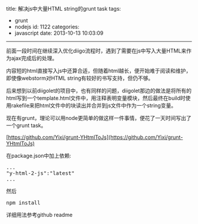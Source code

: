 title: 解决js中大量HTML string的grunt task
tags:
  - grunt
  - nodejs
id: 1122
categories:
  - javascript
date: 2013-10-13 10:03:09
---

前面一段时间在继续深入优化diigo流程时，遇到了需要在js中写入大量HTML来作为ajax完成后的处理。

内容短的html直接写入js中还算合适，但随着html越长，便开始难于阅读和维护，即使像webstorm对HTML string有较好的书写支持，但仍不够。

后来想到以前diigolet的项目中，也有同样的问题，diigolet那边的做法是将所有的html写到一个template.html文件中，用注释表明变量模块，然后最终在build时使用rakefile来把html文件中的块读出并合并到js文件中作为一个string变量。

现在有grunt，理论可以用node更简单的做这样一件事情，便花了一天时间写出了一个grunt task。

[https://github.com/Yixi/grunt-YHtmlToJs](https://github.com/Yixi/grunt-YHtmlToJs)

在package.json中加上依赖:
<pre lang="javascript" line="1" file="download.txt" colla="+">
...
"y-html-2-js":"latest"
...
</pre>
然后
<pre lang="shell" line="1" file="download.txt" colla="+">
npm install
</pre>
详细用法参考github readme